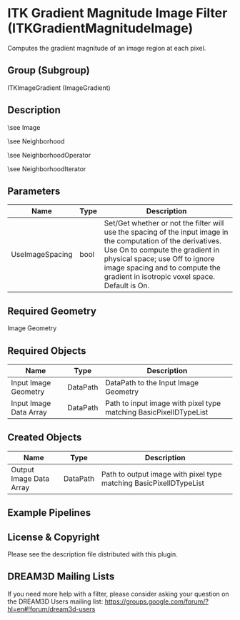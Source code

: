 # ITK Gradient Magnitude Image Filter (ITKGradientMagnitudeImage)

Computes the gradient magnitude of an image region at each pixel.

## Group (Subgroup)

ITKImageGradient (ImageGradient)

## Description

\see Image 


\see Neighborhood 


\see NeighborhoodOperator 


\see NeighborhoodIterator

## Parameters

| Name | Type | Description |
|------|------|-------------|
| UseImageSpacing | bool | Set/Get whether or not the filter will use the spacing of the input image in the computation of the derivatives. Use On to compute the gradient in physical space; use Off to ignore image spacing and to compute the gradient in isotropic voxel space. Default is On. |

## Required Geometry

Image Geometry

## Required Objects

| Name |Type | Description |
|-----|------|-------------|
| Input Image Geometry | DataPath | DataPath to the Input Image Geometry |
| Input Image Data Array | DataPath | Path to input image with pixel type matching BasicPixelIDTypeList |

## Created Objects

| Name |Type | Description |
|-----|------|-------------|
| Output Image Data Array | DataPath | Path to output image with pixel type matching BasicPixelIDTypeList |

## Example Pipelines


## License & Copyright

Please see the description file distributed with this plugin.


## DREAM3D Mailing Lists

If you need more help with a filter, please consider asking your question on the DREAM3D Users mailing list:
https://groups.google.com/forum/?hl=en#!forum/dream3d-users


